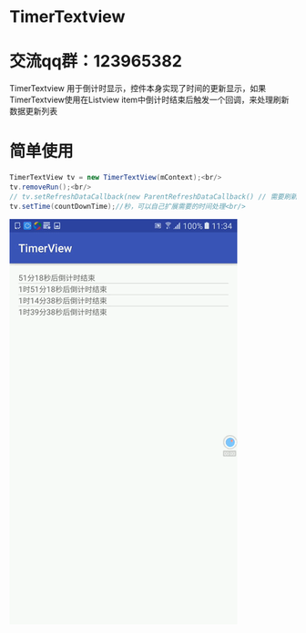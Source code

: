 # TimerTextview

# 交流qq群：123965382
TimerTextview 用于倒计时显示，控件本身实现了时间的更新显示，如果TimerTextview使用在Listview item中倒计时结束后触发一个回调，来处理刷新数据更新列表 

# 简单使用
  ```java  
  TimerTextView tv = new TimerTextView(mContext);<br/>
  tv.removeRun();<br/>
  // tv.setRefreshDataCallback(new ParentRefreshDataCallback() // 需要刷新时设置
  tv.setTime(countDownTime);//秒，可以自己扩展需要的时间处理<br/>    
  ```
  ![effect](https://raw.githubusercontent.com/yangxu1210/TimerTextview/master/TimerView/screenshot/effect.gif)
